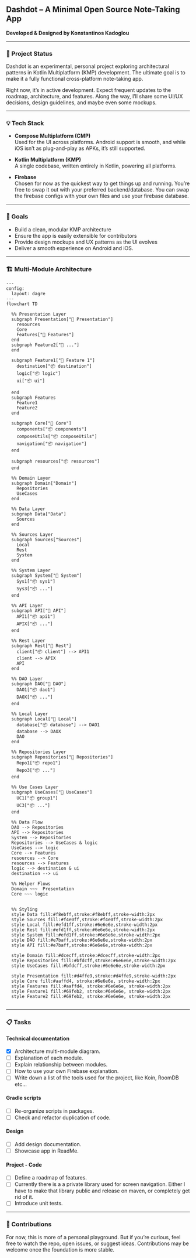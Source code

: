 
## Dashdot – A Minimal Open Source Note-Taking App  
**Developed & Designed by Konstantinos Kadoglou**

---

### 🚧 Project Status

Dashdot is an experimental, personal project exploring architectural patterns in Kotlin Multiplatform (KMP) development. The ultimate goal is to make it a fully functional cross-platform note-taking app.

Right now, it’s in active development. Expect frequent updates to the roadmap, architecture, and features. Along the way, I’ll share some UI/UX decisions, design guidelines, and maybe even some mockups.

---

### 💡 Tech Stack

- **Compose Multiplatform (CMP)**  
  Used for the UI across platforms. Android support is smooth, and while iOS isn’t as plug-and-play as APKs, it’s still supported.

- **Kotlin Multiplatform (KMP)**  
  A single codebase, written entirely in Kotlin, powering all platforms.

- **Firebase**  
  Chosen for now as the quickest way to get things up and running. You’re free to swap it out with your preferred backend/database. You can swap the firebase configs with your own files and use your firebase database. 

---

### 🧭 Goals

- Build a clean, modular KMP architecture
- Ensure the app is easily extensible for contributors
- Provide design mockups and UX patterns as the UI evolves
- Deliver a smooth experience on Android and iOS.

---

### 🏗️ Multi-Module Architecture

```mermaid
---
config:
  layout: dagre
---
flowchart TD

  %% Presentation Layer
  subgraph Presentation["📁 Presentation"]
    resources
    Core
    Features["📁 Features"]
  end
  subgraph Feature2["📁 ..."]
  end

  subgraph Feature1["📁 Feature 1"]
    destination["📦 destination"]
    logic["📦 logic"]
    ui["📦 ui"]

  end
  subgraph Features
    Feature1
    Feature2
  end

  subgraph Core["📁 Core"]
    components["📦 components"]
    composeUtils["📦 composeUtils"]
    navigation["📦 navigation"]
  end

  subgraph resources["📦 resources"]
  end

  %% Domain Layer
  subgraph Domain["Domain"]
    Repositories
    UseCases
  end

  %% Data Layer
  subgraph Data["Data"]
    Sources
  end

  %% Sources Layer
  subgraph Sources["Sources"]
    Local
    Rest
    System
  end

  %% System Layer
  subgraph System["📁 System"]
    Sys1["📦 sys1"]
    Sys3["📦 ..."]
  end

  %% API Layer
  subgraph API["📁 API"]
    API1["📦 api1"]
    APIX["📦 ..."]
  end

  %% Rest Layer
  subgraph Rest["📁 Rest"]
    client["📦 client"] --> API1
    client --> APIX
    API
  end

  %% DAO Layer
  subgraph DAO["📁 DAO"]
    DAO1["📦 dao1"]
    DAOX["📦 ..."]
  end

  %% Local Layer
  subgraph Local["📁 Local"]
    database["📦 database"] --> DAO1
    database --> DAOX
    DAO
  end

  %% Repositories Layer
  subgraph Repositories["📁 Repositories"]
    Repo1["📦 repo1"]
    Repo3["📦 ..."]
  end

  %% Use Cases Layer
  subgraph UseCases["📁 UseCases"]
    UC1["📦 group1"]
    UC3["📦 ..."]
  end

  %% Data Flow
  DAO --> Repositories
  API --> Repositories
  System --> Repositories
  Repositories --> UseCases & logic
  UseCases --> logic
  Core --> Features
  resources --> Core
  resources --> Features
  logic --> destination & ui
  destination --> ui

  %% Helper Flows
  Domain ~~~  Presentation
  Core ~~~ logic


  %% Styling
  style Data fill:#f8ebff,stroke:#f8ebff,stroke-width:2px
  style Sources fill:#f4e0ff,stroke:#f4e0ff,stroke-width:2px
  style Local fill:#efd1ff,stroke:#6e6e6e,stroke-width:2px
  style Rest fill:#efd1ff,stroke:#6e6e6e,stroke-width:2px
  style System fill:#efd1ff,stroke:#6e6e6e,stroke-width:2px
  style DAO fill:#e7baff,stroke:#6e6e6e,stroke-width:2px
  style API fill:#e7baff,stroke:#6e6e6e,stroke-width:2px

  style Domain fill:#dcecff,stroke:#dcecff,stroke-width:2px
  style Repositories fill:#bfdcff,stroke:#6e6e6e,stroke-width:2px
  style UseCases fill:#bfdcff,stroke:#6e6e6e,stroke-width:2px

  style Presentation fill:#d4ffe9,stroke:#d4ffe9,stroke-width:2px
  style Core fill:#aaffd4, stroke:#6e6e6e, stroke-width:2px
  style Features fill:#aaffd4, stroke:#6e6e6e, stroke-width:2px
  style Feature1 fill:#69feb2, stroke:#6e6e6e, stroke-width:2px
  style Feature2 fill:#69feb2, stroke:#6e6e6e, stroke-width:2px


```

---

### 📋 Tasks
#### Technical documentation
- [x] Architecture multi-module diagram.
- [ ] Explanation of each module.
- [ ] Explain relationship between modules.
- [ ] How to use your own Firebase explanation.
- [ ] Write down a list of the tools used for the project, like Koin, RoomDB etc...
#### Gradle scripts
- [ ] Re-organize scripts in packages.
- [ ] Check and refactor duplication of code.
#### Design
- [ ] Add design documentation.
- [ ] Showcase app in ReadMe.
#### Project - Code
- [ ] Define a roadmap of features.
- [ ] Currently there is a a private library used for screen navigation. Either I have to make that library public and release on maven, or completely get rid of it.
- [ ] Introduce unit tests.
---

### 🤝 Contributions

For now, this is more of a personal playground. But if you’re curious, feel free to watch the repo, open issues, or suggest ideas. Contributions may be welcome once the foundation is more stable.
